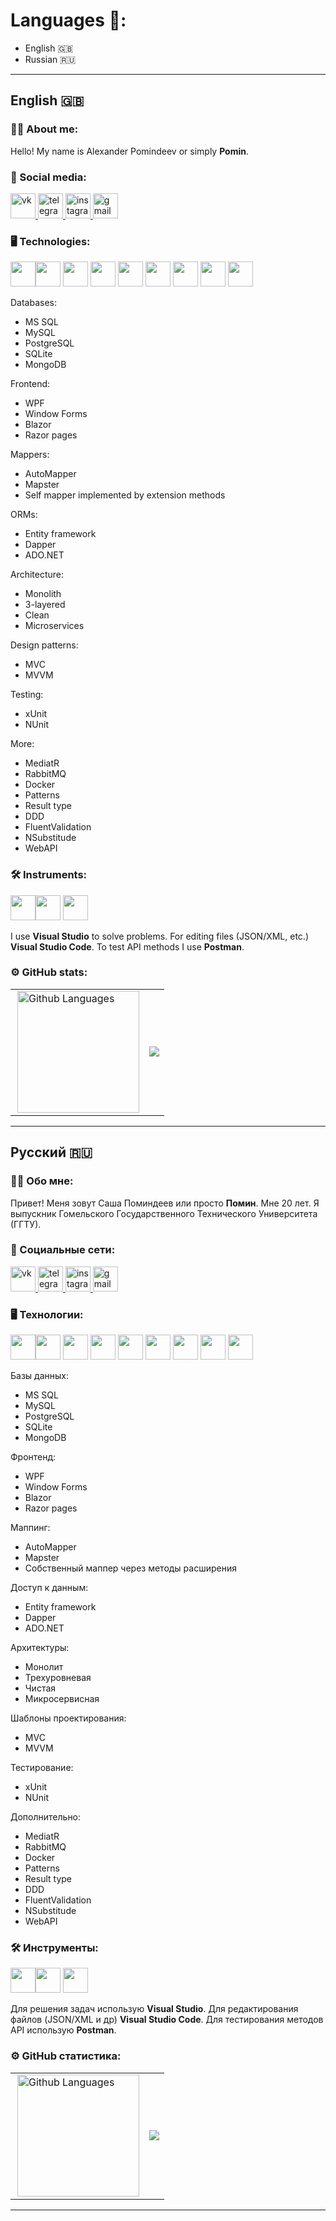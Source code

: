 # Languages 📢:
  - English 🇬🇧
  - Russian 🇷🇺

---

## English 🇬🇧
### :man_technologist: About me:
<p>
  Hello! My name is Alexander Pomindeev or simply <b>Pomin</b>.
 </p>

### 🤝 Social media:
<div id="badges">
  <a href="https://vk.com/pxmiu">
    <img src="icons/VK.png" width="40" height="40" alt="vk" />
  </a>
  <a href="https://t.me/pxmiu">
    <img src="icons/Telegram.png" width="40" height="40" alt="telegram" />
  </a>
  <a href="https://www.instagram.com/99svd">
    <img src="icons/Instagram.png" width="40" height="40" alt="instagram" />
  </a>
  <a href="mailto:pmnsplay@gmail.com">
    <img src="icons/Gmail.png" width="40" height="40" alt="gmail" />
  </a>
</div>

### 🖥️ Technologies:
<img src="icons/dotnet.png" width="40" height="40" /><img src="icons/docker.png" width="40" height="40" />
<img src="icons/rabbitmq.svg" width="40" height="40" />
<img src="icons/Blazor.png" width="40" height="40" />
<img src="icons/mongodb.png" width="40" height="40" />
<img src="icons/sql-server.png" width="40" height="40" />
<img src="icons/postgresql.png" width="40" height="40" />
<img src="icons/mysql.png" width="40" height="40" />
<img src="icons/mediatr.png" width="40" height="40" />
<p>
  Databases:
  <ul>
    <li>MS SQL</li>
    <li>MySQL</li>
    <li>PostgreSQL</li>
    <li>SQLite</li>
    <li>MongoDB</li>
  </ul>
  Frontend:
  <ul>
    <li>WPF</li>
    <li>Window Forms</li>
    <li>Blazor</li>
    <li>Razor pages</li>
  </ul>
  Mappers:
  <ul>
    <li>AutoMapper</li>
    <li>Mapster</li>
    <li>Self mapper implemented by extension methods</li>
  </ul>
  ORMs:
  <ul>
    <li>Entity framework</li>
    <li>Dapper</li>
    <li>ADO.NET</li>
  </ul>
  Architecture:
  <ul>
    <li>Monolith</li>
    <li>3-layered</li>
    <li>Clean</li>
    <li>Microservices</li>
  </ul>
  Design patterns:
  <ul>
    <li>MVC</li>
    <li>MVVM</li>
  </ul>
  Testing:
  <ul>
    <li>xUnit</li>
    <li>NUnit</li>
  </ul>
  More:
  <ul>
    <li>MediatR</li>
    <li>RabbitMQ</li>
    <li>Docker</li>
    <li>Patterns</li>
    <li>Result type</li>
    <li>DDD</li>
    <li>FluentValidation</li>
    <li>NSubstitude</li>
    <li>WebAPI</li>
  </ul>
</p>

### 🛠 Instruments:
<img src="icons/visual-studio-code.png" width="40" height="40" /><img src="icons/visual-studio.png" width="40" height="40" />
<img src="icons/postman.png" width="40" height="40" />
<p>
  I use <b>Visual Studio</b> to solve problems. For editing files (JSON/XML, etc.) <b>Visual Studio Code</b>. To test API methods I use <b>Postman</b>.
</p>

### ⚙️ GitHub stats:

<table>
  <tr>
    <td>
      <img height="195px" align="right" alt="Github Languages" src="https://github-readme-stats-sigma-five.vercel.app/api/top-langs/?username=TxkyoGhxul&layout=compact&theme=vision-friendly-dark" />
    </td>
    <td>
      <img src="https://github-readme-stats.vercel.app/api?username=TxkyoGhxul&show_icons=true&theme=merko" />
    </td>
  </tr>
</table>

---

## Русский 🇷🇺
### :man_technologist: Обо мне:
<p>
  Привет! Меня зовут Саша Поминдеев или просто <b>Помин</b>. Мне 20 лет. Я выпускник Гомельского Государственного Технического Университета (ГГТУ).
 </p>

### 🤝 Социальные сети:
<div id="badges">
  <a href="https://vk.com/pxmiu">
    <img src="icons/VK.png" width="40" height="40" alt="vk" />
  </a>
  <a href="https://t.me/pxmiu">
    <img src="icons/Telegram.png" width="40" height="40" alt="telegram" />
  </a>
  <a href="https://www.instagram.com/99svd">
    <img src="icons/Instagram.png" width="40" height="40" alt="instagram" />
  </a>
  <a href="mailto:pmnsplay@gmail.com">
    <img src="icons/Gmail.png" width="40" height="40" alt="gmail" />
  </a>
</div>

### 🖥️ Технологии:
<img src="icons/dotnet.png" width="40" height="40" /><img src="icons/docker.png" width="40" height="40" />
<img src="icons/rabbitmq.svg" width="40" height="40" />
<img src="icons/Blazor.png" width="40" height="40" />
<img src="icons/mongodb.png" width="40" height="40" />
<img src="icons/sql-server.png" width="40" height="40" />
<img src="icons/postgresql.png" width="40" height="40" />
<img src="icons/mysql.png" width="40" height="40" />
<img src="icons/mediatr.png" width="40" height="40" />
<p>
  Базы данных:
  <ul>
    <li>MS SQL</li>
    <li>MySQL</li>
    <li>PostgreSQL</li>
    <li>SQLite</li>
    <li>MongoDB</li>
  </ul>
  Фронтенд:
  <ul>
    <li>WPF</li>
    <li>Window Forms</li>
    <li>Blazor</li>
    <li>Razor pages</li>
  </ul>
  Маппинг:
  <ul>
    <li>AutoMapper</li>
    <li>Mapster</li>
    <li>Собственный маппер через методы расширения</li>
  </ul>
  Доступ к данным:
  <ul>
    <li>Entity framework</li>
    <li>Dapper</li>
    <li>ADO.NET</li>
  </ul>
  Архитектуры:
  <ul>
    <li>Монолит</li>
    <li>Трехуровневая</li>
    <li>Чистая</li>
    <li>Микросервисная</li>
  </ul>
  Шаблоны проектирования:
  <ul>
    <li>MVC</li>
    <li>MVVM</li>
  </ul>
  Тестирование:
  <ul>
    <li>xUnit</li>
    <li>NUnit</li>
  </ul>
  Дополнительно:
  <ul>
    <li>MediatR</li>
    <li>RabbitMQ</li>
    <li>Docker</li>
    <li>Patterns</li>
    <li>Result type</li>
    <li>DDD</li>
    <li>FluentValidation</li>
    <li>NSubstitude</li>
    <li>WebAPI</li>
  </ul>
</p>

### 🛠 Инструменты:
<img src="icons/visual-studio-code.png" width="40" height="40" /><img src="icons/visual-studio.png" width="40" height="40" />
<img src="icons/postman.png" width="40" height="40" />
<p>
  Для решения задач использую <b>Visual Studio</b>. Для редактирования файлов (JSON/XML и др) <b>Visual Studio Code</b>. Для тестирования методов API использую <b>Postman</b>.
</p>

### ⚙️ GitHub статистика:

<table>
  <tr>
    <td>
      <img height="195px" align="right" alt="Github Languages" src="https://github-readme-stats-sigma-five.vercel.app/api/top-langs/?username=TxkyoGhxul&layout=compact&theme=vision-friendly-dark" />
    </td>
    <td>
      <img src="https://github-readme-stats.vercel.app/api?username=TxkyoGhxul&show_icons=true&theme=merko" />
    </td>
  </tr>
</table>


---
